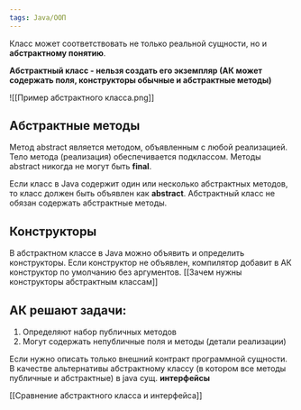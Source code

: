 ```yaml
---
tags: Java/ООП
--- 
```

Класс может соответствовать не только реальной сущности, но и **абстрактному понятию**.

**Абстрактный класс - нельзя создать его экземпляр (АК может содержать поля, конструкторы обычные и абстрактные методы)**

![[Пример абстрактного класса.png]]

## Абстрактные методы
Метод abstract является методом, объявленным с любой реализацией. Тело метода (реализация) обеспечивается подклассом. Методы abstract никогда не могут быть **final**.

Если класс в Java содержит один или несколько абстрактных методов, то класс должен быть объявлен как **abstract**. Абстрактный класс не обязан содержать абстрактные методы.

## Конструкторы
В абстрактном классе в Java можно объявить и определить конструкторы. Если конструктор не объявлен, компилятор добавит в АК конструктор по умолчанию без аргументов.
[[Зачем нужны конструкторы абстрактным классам]]

## АК решают задачи:
1. Определяют набор публичных методов
2. Могут содержать непубличные поля и методы (детали реализации)

Если нужно описать только внешний контракт программной сущности. В качестве альтернативы абстрактному классу (в котором все методы публичные и абстрактные) в java сущ. **интерфейсы**


[[Сравнение абстрактного класса и интерфейса]]



